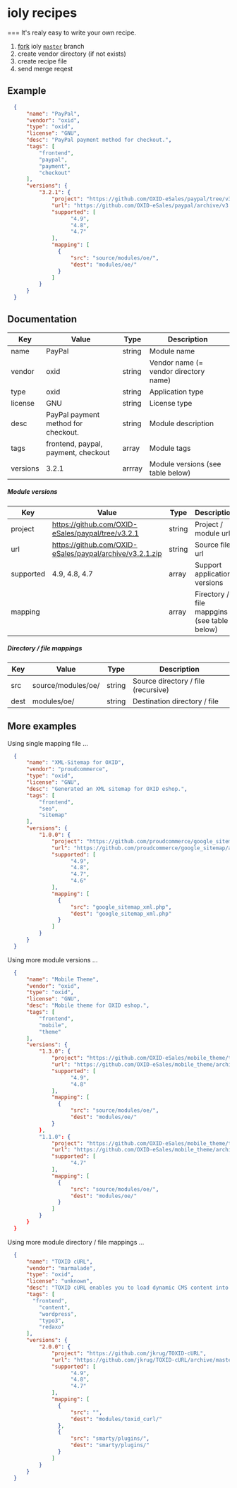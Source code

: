 # ioly recipes
===
It's realy easy to write your own recipe.

1. [fork](https://github.com/ioly/ioly/fork) ioly [`master`](https://github.com/ioly/ioly/tree/master) branch
2. create vendor directory (if not exists)
3. create recipe file
4. send merge reqest


Example
---
``` json
  {
      "name": "PayPal",
      "vendor": "oxid",
      "type": "oxid",
      "license": "GNU",
      "desc": "PayPal payment method for checkout.",
      "tags": [
          "frontend",
          "paypal",
          "payment",
          "checkout"
      ],
      "versions": {
          "3.2.1": {
              "project": "https://github.com/OXID-eSales/paypal/tree/v3.2.1",
              "url": "https://github.com/OXID-eSales/paypal/archive/v3.2.1.zip",
              "supported": [
                  	"4.9",
                  	"4.8",
                  	"4.7"
              ],
              "mapping": [
              	{
                  	"src": "source/modules/oe/",
                  	"dest": "modules/oe/"
              	}
              ]
          }
      }
  }
```


Documentation
---
Key | Value | Type | Description
--- | --- | --- | ---
name | PayPal | string | Module name
vendor | oxid | string | Vendor name (= vendor directory name)
type | oxid | string | Application type
license | GNU | string | License type
desc | PayPal payment method for checkout. | string | Module description
tags | frontend, paypal, payment, checkout | array | Module tags
versions | 3.2.1 | arrray | Module versions (see table below)


##### Module versions
Key | Value | Type | Description
--- | --- | --- | ---
project | https://github.com/OXID-eSales/paypal/tree/v3.2.1 | string | Project / module url
url | https://github.com/OXID-eSales/paypal/archive/v3.2.1.zip | string | Source file url
supported | 4.9, 4.8, 4.7 | array | Support application versions
mapping | | array | Firectory / file mappgins  (see table below)


##### Directory / file mappings
Key | Value | Type | Description
--- | --- | --- | ---
src | source/modules/oe/ | string | Source directory / file (recursive)
dest | modules/oe/ | string | Destination directory / file


More examples
---
Using single mapping file ...
``` json
  {
      "name": "XML-Sitemap for OXID",
      "vendor": "proudcommerce",
      "type": "oxid",
      "license": "GNU",
      "desc": "Generated an XML sitemap for OXID eshop.",
      "tags": [
          "frontend",
          "seo",
          "sitemap"
      ],
      "versions": {
          "1.0.0": {
              "project": "https://github.com/proudcommerce/google_sitemap",
              "url": "https://github.com/proudcommerce/google_sitemap/archive/master.zip",
              "supported": [
                  	"4.9",
                  	"4.8",
                  	"4.7",
                  	"4.6"
              ],
              "mapping": [
              	{
                  	"src": "google_sitemap_xml.php",
                  	"dest": "google_sitemap_xml.php"
              	}
              ]
          }
      }
  }
```


Using more module versions ...
``` json
  {
      "name": "Mobile Theme",
      "vendor": "oxid",
      "type": "oxid",
      "license": "GNU",
      "desc": "Mobile theme for OXID eshop.",
      "tags": [
          "frontend",
          "mobile",
          "theme"
      ],
      "versions": {
          "1.3.0": {
              "project": "https://github.com/OXID-eSales/mobile_theme/tree/b-1.3",
              "url": "https://github.com/OXID-eSales/mobile_theme/archive/v1.3.0.zip",
              "supported": [
                  	"4.9",
                  	"4.8"
              ],
              "mapping": [
              	{
                  	"src": "source/modules/oe/",
                  	"dest": "modules/oe/"
              }
          },
          "1.1.0": {
              "project": "https://github.com/OXID-eSales/mobile_theme/tree/b-1.1",
              "url": "https://github.com/OXID-eSales/mobile_theme/archive/v1.1.0.zip",
              "supported": [
                  	"4.7"
              ],
              "mapping": [
              	{
                  	"src": "source/modules/oe/",
                  	"dest": "modules/oe/"
              	}
              ]
          }
      }
  }
```


Using more module directory / file mappings ...
``` json
  {
      "name": "TOXID cURL",
      "vendor": "marmalade",
      "type": "oxid",
      "license": "unknown",
      "desc": "TOXID cURL enables you to load dynamic CMS content into your OXID eShop.",
      "tags": [
      	"frontend",
          "content",
          "wordpress",
          "typo3",
          "redaxo"
      ],
      "versions": {
          "2.0.0": {
              "project": "https://github.com/jkrug/TOXID-cURL",
              "url": "https://github.com/jkrug/TOXID-cURL/archive/master.zip",
              "supported": [
              		"4.9",
                  	"4.8",
                  	"4.7"
              ],
              "mapping": [
              	{
                  	"src": "",
                  	"dest": "modules/toxid_curl/"
              	},
              	{
                  	"src": "smarty/plugins/",
                  	"dest": "smarty/plugins/"
              	}
              ]
          }
      }
  }
```